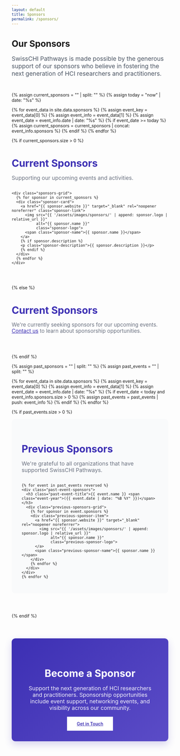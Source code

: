 ```yaml
---
layout: default
title: Sponsors
permalink: /sponsors/
---
```


<div class="container">
  <div class="page-header">
    <h1>Our Sponsors</h1>
    <p class="lead">SwissCHI Pathways is made possible by the generous support of our sponsors who believe in fostering the next generation of HCI researchers and practitioners.</p>
  </div>

  <!-- Current Sponsors Section -->
  {% assign current_sponsors = "" | split: "" %}
  {% assign today = "now" | date: "%s" %}

  {% for event_data in site.data.sponsors %}
    {% assign event_key = event_data[0] %}
    {% assign event_info = event_data[1] %}
    {% assign event_date = event_info.date | date: "%s" %}
    {% if event_date >= today %}
      {% assign current_sponsors = current_sponsors | concat: event_info.sponsors %}
    {% endif %}
  {% endfor %}

  {% if current_sponsors.size > 0 %}
  <section class="sponsors-section current-sponsors-section">
    <h2>Current Sponsors</h2>
    <p class="section-intro">Supporting our upcoming events and activities.</p>

    <div class="sponsors-grid">
      {% for sponsor in current_sponsors %}
      <div class="sponsor-card">
        <a href="{{ sponsor.website }}" target="_blank" rel="noopener noreferrer" class="sponsor-link">
          <img src="{{ '/assets/images/sponsors/' | append: sponsor.logo | relative_url }}"
               alt="{{ sponsor.name }}"
               class="sponsor-logo">
          <span class="sponsor-name">{{ sponsor.name }}</span>
        </a>
        {% if sponsor.description %}
        <p class="sponsor-description">{{ sponsor.description }}</p>
        {% endif %}
      </div>
      {% endfor %}
    </div>
  </section>
  {% else %}
  <section class="sponsors-section">
    <h2>Current Sponsors</h2>
    <p class="no-sponsors">We're currently seeking sponsors for our upcoming events. <a href="{{ '/contact' | relative_url }}">Contact us</a> to learn about sponsorship opportunities.</p>
  </section>
  {% endif %}

  <!-- Previous Sponsors Section -->
  {% assign past_sponsors = "" | split: "" %}
  {% assign past_events = "" | split: "" %}

  {% for event_data in site.data.sponsors %}
    {% assign event_key = event_data[0] %}
    {% assign event_info = event_data[1] %}
    {% assign event_date = event_info.date | date: "%s" %}
    {% if event_date < today and event_info.sponsors.size > 0 %}
      {% assign past_events = past_events | push: event_info %}
    {% endif %}
  {% endfor %}

  {% if past_events.size > 0 %}
  <section class="sponsors-section previous-sponsors-section">
    <h2>Previous Sponsors</h2>
    <p class="section-intro">We're grateful to all organizations that have supported SwissCHI Pathways.</p>

    {% for event in past_events reversed %}
    <div class="past-event-sponsors">
      <h3 class="past-event-title">{{ event.name }} <span class="event-year">({{ event.date | date: "%B %Y" }})</span></h3>
      <div class="previous-sponsors-grid">
        {% for sponsor in event.sponsors %}
        <div class="previous-sponsor-item">
          <a href="{{ sponsor.website }}" target="_blank" rel="noopener noreferrer">
            <img src="{{ '/assets/images/sponsors/' | append: sponsor.logo | relative_url }}"
                 alt="{{ sponsor.name }}"
                 class="previous-sponsor-logo">
          </a>
          <span class="previous-sponsor-name">{{ sponsor.name }}</span>
        </div>
        {% endfor %}
      </div>
    </div>
    {% endfor %}
  </section>
  {% endif %}

  <!-- Become a Sponsor CTA -->
  <section class="become-sponsor-section">
    <div class="cta-card">
      <h2>Become a Sponsor</h2>
      <p>Support the next generation of HCI researchers and practitioners. Sponsorship opportunities include event support, networking events, and visibility across our community.</p>
      <a href="{{ '/contact' | relative_url }}" class="btn btn-primary">Get in Touch</a>
    </div>
  </section>
</div>

<style>
  .page-header {
    margin-bottom: 3rem;
  }

  .page-header h1:after {
    margin: 0.5rem 0 1rem;
  }

  .lead {
    font-size: 1.2rem;
    color: #4b5563;
    max-width: 800px;
  }

  .sponsors-section {
    margin-bottom: 4rem;
  }

  .sponsors-section h2 {
    color: #3C2FB3;
    margin-bottom: 0.75rem;
    font-size: 2rem;
  }

  .section-intro {
    color: #6b7280;
    font-size: 1.1rem;
    margin-bottom: 2rem;
  }

  .no-sponsors {
    color: #6b7280;
    font-size: 1.05rem;
  }

  .no-sponsors a {
    color: #3C2FB3;
    text-decoration: underline;
  }

  /* Sponsors Grid */
  .sponsors-grid {
    display: grid;
    grid-template-columns: repeat(auto-fit, minmax(250px, 1fr));
    gap: 2rem;
  }

  .sponsor-card {
    text-align: center;
    padding: 2rem;
    background: white;
    border-radius: 12px;
    box-shadow: 0 2px 8px rgba(0, 0, 0, 0.08);
    transition: transform 0.3s ease, box-shadow 0.3s ease;
    border: 2px solid #e5e7eb;
  }

  .sponsor-card:hover {
    transform: translateY(-5px);
    box-shadow: 0 8px 16px rgba(0, 0, 0, 0.12);
    border-color: #3C2FB3;
  }

  .sponsor-link {
    text-decoration: none;
    color: inherit;
    display: flex;
    flex-direction: column;
    align-items: center;
    gap: 1rem;
  }

  .sponsor-logo {
    max-width: 100%;
    height: auto;
    max-height: 100px;
    object-fit: contain;
  }

  .sponsor-name {
    font-weight: 600;
    color: #1f2937;
    font-size: 1.1rem;
  }

  .sponsor-description {
    margin-top: 0.5rem;
    color: #6b7280;
    font-size: 0.9rem;
    line-height: 1.5;
  }

  /* Previous Sponsors Styles */
  .previous-sponsors-section {
    background-color: #f9fafb;
    padding: 2rem;
    border-radius: 12px;
  }

  .past-event-sponsors {
    margin-bottom: 2.5rem;
  }

  .past-event-sponsors:last-child {
    margin-bottom: 0;
  }

  .past-event-title {
    color: #1f2937;
    font-size: 1.3rem;
    margin-bottom: 1.25rem;
    font-weight: 600;
  }

  .event-year {
    color: #9ca3af;
    font-weight: 400;
    font-size: 1rem;
  }

  .previous-sponsors-grid {
    display: grid;
    grid-template-columns: repeat(auto-fill, minmax(150px, 1fr));
    gap: 1.5rem;
  }

  .previous-sponsor-item {
    text-align: center;
    padding: 1.25rem;
    background: white;
    border-radius: 8px;
    border: 1px solid #e5e7eb;
    transition: opacity 0.3s ease;
    display: flex;
    flex-direction: column;
    align-items: center;
    gap: 0.75rem;
  }

  .previous-sponsor-item:hover {
    opacity: 0.8;
  }

  .previous-sponsor-logo {
    max-width: 100%;
    height: auto;
    max-height: 70px;
    object-fit: contain;
    filter: grayscale(20%);
    opacity: 0.9;
  }

  .previous-sponsor-name {
    font-size: 0.9rem;
    font-weight: 600;
    color: #4b5563;
  }

  /* Become a Sponsor Section */
  .become-sponsor-section {
    margin-top: 4rem;
  }

  .cta-card {
    background: linear-gradient(135deg, #3C2FB3 0%, #5B4CC7 100%);
    color: white;
    padding: 3rem;
    border-radius: 12px;
    text-align: center;
    box-shadow: 0 10px 25px rgba(60, 47, 179, 0.2);
  }

  .cta-card h2 {
    color: white;
    margin-bottom: 1rem;
    font-size: 2rem;
  }

  .cta-card p {
    font-size: 1.1rem;
    margin-bottom: 2rem;
    opacity: 0.95;
    max-width: 600px;
    margin-left: auto;
    margin-right: auto;
  }

  .cta-card .btn-primary {
    background-color: white;
    color: #3C2FB3;
    border: none;
    font-weight: 600;
    padding: 0.875rem 2rem;
  }

  .cta-card .btn-primary:hover {
    background-color: #f3f4f6;
    transform: translateY(-2px);
  }

  /* Responsive Design */
  @media (max-width: 768px) {
    .sponsors-grid {
      grid-template-columns: 1fr;
    }

    .previous-sponsors-grid {
      grid-template-columns: repeat(2, 1fr);
    }

    .cta-card {
      padding: 2rem;
    }

    .cta-card h2 {
      font-size: 1.5rem;
    }

    .cta-card p {
      font-size: 1rem;
    }
  }
</style>

